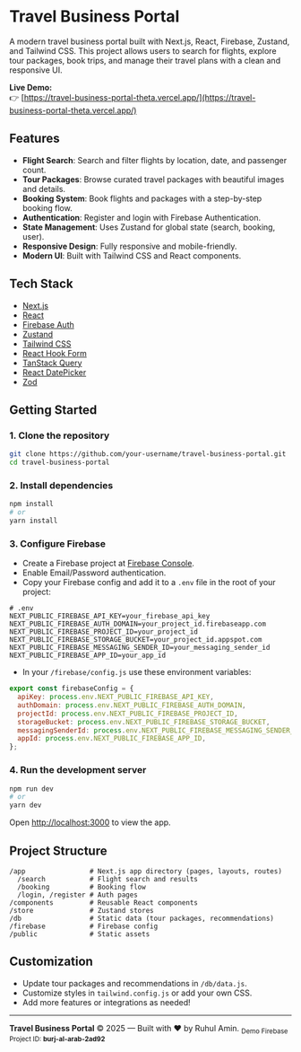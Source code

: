 # Travel Business Portal

A modern travel business portal built with Next.js, React, Firebase, Zustand, and Tailwind CSS. This project allows users to search for flights, explore tour packages, book trips, and manage their travel plans with a clean and responsive UI.

**Live Demo:**  
👉 [https://travel-business-portal-theta.vercel.app/](https://travel-business-portal-theta.vercel.app/)

## Features

- **Flight Search**: Search and filter flights by location, date, and passenger count.
- **Tour Packages**: Browse curated travel packages with beautiful images and details.
- **Booking System**: Book flights and packages with a step-by-step booking flow.
- **Authentication**: Register and login with Firebase Authentication.
- **State Management**: Uses Zustand for global state (search, booking, user).
- **Responsive Design**: Fully responsive and mobile-friendly.
- **Modern UI**: Built with Tailwind CSS and React components.

## Tech Stack

- [Next.js](https://nextjs.org/)
- [React](https://react.dev/)
- [Firebase Auth](https://firebase.google.com/docs/auth)
- [Zustand](https://docs.pmnd.rs/zustand/getting-started/introduction)
- [Tailwind CSS](https://tailwindcss.com/)
- [React Hook Form](https://react-hook-form.com/)
- [TanStack Query](https://tanstack.com/query/latest)
- [React DatePicker](https://reactdatepicker.com/)
- [Zod](https://zod.dev/)

## Getting Started

### 1. Clone the repository

```bash
git clone https://github.com/your-username/travel-business-portal.git
cd travel-business-portal
```

### 2. Install dependencies

```bash
npm install
# or
yarn install
```

### 3. Configure Firebase

- Create a Firebase project at [Firebase Console](https://console.firebase.google.com/).
- Enable Email/Password authentication.
- Copy your Firebase config and add it to a `.env` file in the root of your project:

```env
# .env
NEXT_PUBLIC_FIREBASE_API_KEY=your_firebase_api_key
NEXT_PUBLIC_FIREBASE_AUTH_DOMAIN=your_project_id.firebaseapp.com
NEXT_PUBLIC_FIREBASE_PROJECT_ID=your_project_id
NEXT_PUBLIC_FIREBASE_STORAGE_BUCKET=your_project_id.appspot.com
NEXT_PUBLIC_FIREBASE_MESSAGING_SENDER_ID=your_messaging_sender_id
NEXT_PUBLIC_FIREBASE_APP_ID=your_app_id
```

- In your `/firebase/config.js` use these environment variables:

```js
export const firebaseConfig = {
  apiKey: process.env.NEXT_PUBLIC_FIREBASE_API_KEY,
  authDomain: process.env.NEXT_PUBLIC_FIREBASE_AUTH_DOMAIN,
  projectId: process.env.NEXT_PUBLIC_FIREBASE_PROJECT_ID,
  storageBucket: process.env.NEXT_PUBLIC_FIREBASE_STORAGE_BUCKET,
  messagingSenderId: process.env.NEXT_PUBLIC_FIREBASE_MESSAGING_SENDER_ID,
  appId: process.env.NEXT_PUBLIC_FIREBASE_APP_ID,
};
```

### 4. Run the development server

```bash
npm run dev
# or
yarn dev
```

Open [http://localhost:3000](http://localhost:3000) to view the app.

## Project Structure

```
/app                # Next.js app directory (pages, layouts, routes)
  /search           # Flight search and results
  /booking          # Booking flow
  /login, /register # Auth pages
/components         # Reusable React components
/store              # Zustand stores
/db                 # Static data (tour packages, recommendations)
/firebase           # Firebase config
/public             # Static assets
```

## Customization

- Update tour packages and recommendations in `/db/data.js`.
- Customize styles in `tailwind.config.js` or add your own CSS.
- Add more features or integrations as needed!

---

**Travel Business Portal** © 2025 — Built with ❤️ by Ruhul Amin.
<sub>Demo Firebase Project ID: <b>burj-al-arab-2ad92</b></sub>
